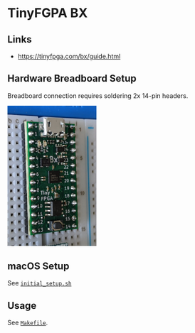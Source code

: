 # TinyFGPA BX

## Links
- https://tinyfpga.com/bx/guide.html

## Hardware Breadboard Setup

Breadboard connection requires soldering 2x 14-pin headers.

<img src=../gh-assets/tinyfpga_solder.jpeg width=200>

## macOS Setup

See [`initial_setup.sh`](initial_setup.sh)

## Usage

See [`Makefile`](Makefile).
